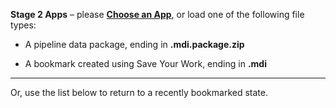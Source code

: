 **Stage 2 Apps** &#8211; please 
<strong><a id="chooseAnApp" href="#" class="action-button shiny-bound-input">Choose an App</a></strong>,
or load one of the following file types:

* A pipeline data package, ending in **.mdi.package.zip**

* A bookmark created using Save Your Work, ending in **.mdi**
<!-- or **.mdi.bookmark.zip** -->

<!-- * A comma-delimited data table, ending in **\<appName\>.data.csv** -->

***

Or, use the list below to return to a recently bookmarked state.
